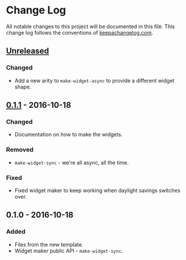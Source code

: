 # Change Log
All notable changes to this project will be documented in this file. This change log follows the conventions of [keepachangelog.com](http://keepachangelog.com/).

## [Unreleased]
### Changed
- Add a new arity to `make-widget-async` to provide a different widget shape.

## [0.1.1] - 2016-10-18
### Changed
- Documentation on how to make the widgets.

### Removed
- `make-widget-sync` - we're all async, all the time.

### Fixed
- Fixed widget maker to keep working when daylight savings switches over.

## 0.1.0 - 2016-10-18
### Added
- Files from the new template.
- Widget maker public API - `make-widget-sync`.

[Unreleased]: https://github.com/your-name/perfect-number-app/compare/0.1.1...HEAD
[0.1.1]: https://github.com/your-name/perfect-number-app/compare/0.1.0...0.1.1
